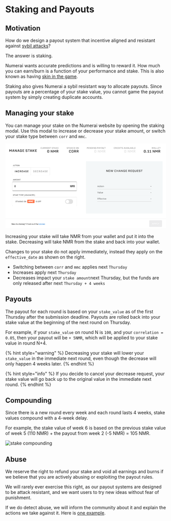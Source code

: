 # Staking and Payouts

## Motivation

How do we design a payout system that incentive aligned and resistant against [sybil attacks](https://en.wikipedia.org/wiki/Sybil_attack)? 

The answer is staking.

Numerai wants accurate predictions and is willing to reward it. How much you can earn/burn is a function of your performance and stake. This is also known as having [skin in the game](https://www.amazon.com/dp/B075HYVP7C/).    

Staking also gives Numerai a sybil resistant way to allocate payouts. Since payouts are a percentage of your stake value, you cannot game the payout system by simply creating duplicate accounts.

## Managing your stake

You can manage your stake on the Numerai website by opening the staking modal. Use this modal to increase or decrease your stake amount, or switch your stake type between `corr` and `mmc`.

![staking modal](../.gitbook/assets/image%20%2844%29.png)

Increasing your stake will take NMR from your wallet and put it into the stake. Decreasing will take NMR from the stake and back into your wallet.

Changes to your stake do not apply immediately, instead they apply on the `effective_date` as shown on the right.

* Switching between `corr` and `mmc` applies next `Thursday`
* Increases apply next `Thursday`
* Decreases impact your `stake amount`next Thursday,  but the funds are only released after next `Thursday + 4 weeks`

## Payouts

The payout for each round is based on your `stake_value` as of the first Thursday after the submission deadline. Payouts are rolled back into your stake value at the beginning of the next round on Thursday. 

For example, if your `stake_value` on round N is `100`, and your `correlation = 0.05`, then your payout will be `+ 5NMR`, which will be applied to your stake value in round N+4.  

{% hint style="warning" %}
Decreasing your stake will lower your `stake_value` in the immediate next round, even though the decrease will only happen 4 weeks later.
{% endhint %}

{% hint style="info" %}
If you decide to cancel your decrease request, your stake value will go back up to the original value in the immediate next round.
{% endhint %}

## Compounding

Since there is a new round every week and each round lasts 4 weeks, stake values compound with a 4-week delay.

For example, the stake value of week 6 is based on the previous stake value of week 5 \(110 NMR\) + the payout from week 2 \(-5 NMR\) = 105 NMR.

![stake compounding](https://documents.app.lucidchart.com/documents/2cb7265f-6e5b-454a-a84d-6f32b6058f34/pages/0_0?a=466&x=249&y=136&w=1112&h=486&store=1&accept=image%2F*&auth=LCA%20a086c3be9ef17d9fa2cd22ee9808e742d1a2d888-ts%3D1590449860)

## Abuse

We reserve the right to refund your stake and void all earnings and burns if we believe that you are actively abusing or exploiting the payout rules.

We will rarely ever exercise this right, as our payout systems are designed to be attack resistant, and we want users to try new ideas without fear of punishment.

If we do detect abuse, we will inform the community about it and explain the actions we take against it. Here is [one example](https://forum.numer.ai/t/leaderboard-bonus-exploit-uncovered/200/8). 

